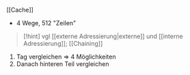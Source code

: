 [[Cache]]
- 4 Wege, 512 "Zeilen"

> [!hint] vgl [[externe Adressierung|externe]] und [[interne Adressierung]]; [[Chaining]]

1. Tag vergleichen => 4 Möglichkeiten
2. Danach hinteren Teil vergleichen


